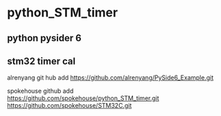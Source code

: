 # python_STM_timer

## python pysider 6

## stm32 timer cal


alrenyang git hub add 
https://github.com/alrenyang/PySide6_Example.git

spokehouse github add
https://github.com/spokehouse/python_STM_timer.git
https://github.com/spokehouse/STM32C.git
